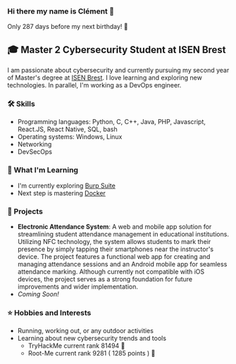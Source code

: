 ### Hi there my name is Clément 👋

Only 287 days before my next birthday! 🎂

## 🎓 Master 2 Cybersecurity Student at ISEN Brest

I am passionate about cybersecurity and currently pursuing my second year of Master's degree at [ISEN Brest](https://isen-brest.fr/). I love learning and exploring new technologies.
In parallel, I'm working as a DevOps engineer.

### 🛠️ Skills

- Programming languages: Python, C, C++, Java, PHP, Javascript, React.JS, React Native, SQL, bash
- Operating systems: Windows, Linux
- Networking
- DevSecOps

### 🌱 What I'm Learning

- I'm currently exploring [Burp Suite](https://portswigger.net/burp)
- Next step is mastering [Docker](https://www.docker.com/)

### 📂 Projects

- **Electronic Attendance System**: A web and mobile app solution for streamlining student attendance management in educational institutions. Utilizing NFC technology, the system allows students to mark their presence by simply tapping their smartphones near the instructor's device. The project features a functional web app for creating and managing attendance sessions and an Android mobile app for seamless attendance marking. Although currently not compatible with iOS devices, the project serves as a strong foundation for future improvements and wider implementation.
- _Coming Soon!_

### ⭐ Hobbies and Interests

- Running, working out, or any outdoor activities
- Learning about new cybersecurity trends and tools
    - TryHackMe current rank 81494 🎉
    - Root-Me current rank 9281 ( 1285 points ) 🎉  
